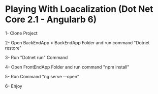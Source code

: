 # Playing With Loacalization (Dot Net Core 2.1 - Angularb 6)

1- Clone Project

2- Open BackEndApp > BackEndApp Folder and run command
  "Dotnet restore"

3- Run "Dotnet run" Command

4- Open FrontEndApp Folder and run command
  "npm install"

5- Run Command "ng serve --open"

6- Enjoy
